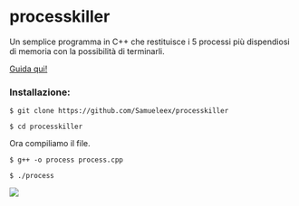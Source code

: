 # processkiller
Un semplice programma in C++ che restituisce i 5 processi più dispendiosi di memoria con la possibilità di terminarli.

[Guida qui!](https://ethicalhacking.freeflarum.com/d/1124-process-killer-in-c)


### Installazione:

`$ git clone https://github.com/Samueleex/processkiller`

`$ cd processkiller`

Ora compiliamo il file.

`$ g++ -o process process.cpp`

`$ ./process`


![](https://i.ibb.co/pbk8hhn/image.png)
